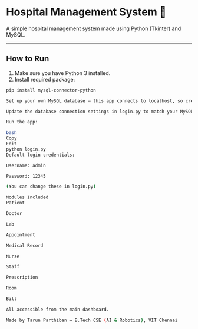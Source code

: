 # Hospital Management System 🏥

A simple hospital management system made using Python (Tkinter) and MySQL.

---

## How to Run

1. Make sure you have Python 3 installed.
2. Install required package:

```bash
pip install mysql-connector-python

Set up your own MySQL database — this app connects to localhost, so create your own database and tables as needed.

Update the database connection settings in login.py to match your MySQL user, password, and database name.

Run the app:

bash
Copy
Edit
python login.py
Default login credentials:

Username: admin

Password: 12345

(You can change these in login.py)

Modules Included
Patient

Doctor

Lab

Appointment

Medical Record

Nurse

Staff

Prescription

Room

Bill

All accessible from the main dashboard.

Made by Tarun Parthiban – B.Tech CSE (AI & Robotics), VIT Chennai